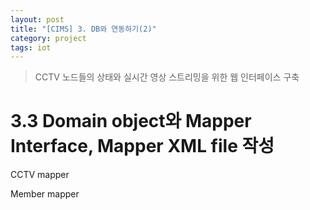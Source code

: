```yaml
---
layout: post
title: "[CIMS] 3. DB와 연동하기(2)"
category: project
tags: iot
---
```


> CCTV 노드들의 상태와 실시간 영상 스트리밍을 위한 웹 인터페이스 구축

<!--more-->

# 3.3 Domain object와 Mapper Interface, Mapper XML file 작성

CCTV mapper

Member mapper


<!-- Links -->
